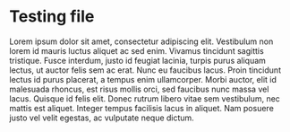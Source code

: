 # Testing file
Lorem ipsum dolor sit amet, consectetur adipiscing elit. Vestibulum non lorem id mauris luctus aliquet ac sed enim. Vivamus tincidunt sagittis tristique. Fusce interdum, justo id feugiat lacinia, turpis purus aliquam lectus, ut auctor felis sem ac erat. Nunc eu faucibus lacus. Proin tincidunt lectus id purus placerat, a tempus enim ullamcorper. Morbi auctor, elit id malesuada rhoncus, est risus mollis orci, sed faucibus nunc massa vel lacus. Quisque id felis elit. Donec rutrum libero vitae sem vestibulum, nec mattis est aliquet. Integer tempus facilisis lacus in aliquet. Nam posuere justo vel velit egestas, ac vulputate neque dictum.

